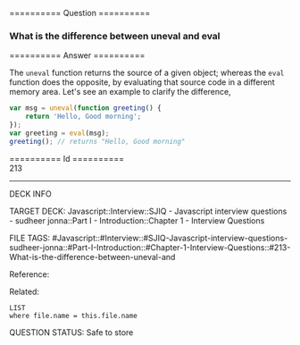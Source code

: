 ========== Question ==========  

### What is the difference between uneval and eval  

========== Answer ==========  

The `uneval` function returns the source of a given object; whereas the `eval` function does the opposite, by evaluating that source code in a different memory area. Let's see an example to clarify the difference,

```javascript
var msg = uneval(function greeting() {
    return 'Hello, Good morning';
});
var greeting = eval(msg);
greeting(); // returns "Hello, Good morning"
```

========== Id ==========  
213

---

DECK INFO

TARGET DECK: Javascript::Interview::SJIQ - Javascript interview questions - sudheer jonna::Part I - Introduction::Chapter 1 - Interview Questions

FILE TAGS: #Javascript::#Interview::#SJIQ-Javascript-interview-questions-sudheer-jonna::#Part-I-Introduction::#Chapter-1-Interview-Questions::#213-What-is-the-difference-between-uneval-and

Reference:

Related:

```dataview
LIST
where file.name = this.file.name
```

QUESTION STATUS: Safe to store
